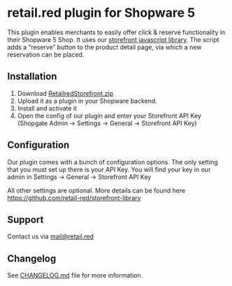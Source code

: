 # retail.red plugin for Shopware 5
This plugin enables merchants to easily offer click & reserve functionality in their Shopware 5 Shop. 
It uses our [storefront javascript library](https://github.com/retail-red/storefront-library).
The script adds a “reserve” button to the product detail page, via which a new reservation can be placed.

## Installation
1. Download [RetailredStorefront.zip](RetailredStorefront.zip)
1. Upload it as a plugin in your Shopware backend.
1. Install and activate it
1. Open the config of our plugin and enter your Storefront API Key (Shopgate Admin -> Settings -> General -> Storefront API Key)

## Configuration
Our plugin comes with a bunch of configuration options. The only setting that you must set up there is your API Key.
You will find your key in our admin in Settings -> General -> Storefront API Key

All other settings are optional. 
More details can be found here https://github.com/retail-red/storefront-library 

## Support
Contact us via [mail@retail.red](mailto:mail@retail.red)

## Changelog
See [CHANGELOG.md](CHANGELOG.md) file for more information.

